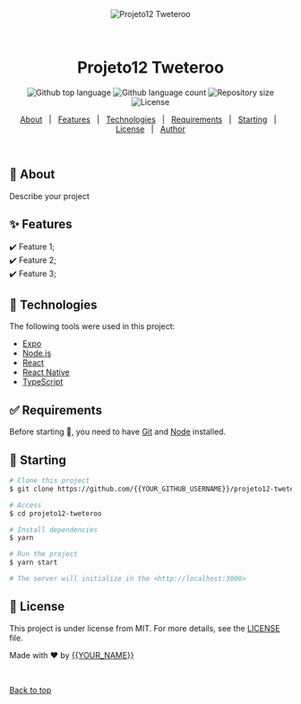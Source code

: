 <div align="center" id="top"> 
  <img src="./.github/app.gif" alt="Projeto12 Tweteroo" />

  &#xa0;

  <!-- <a href="https://projeto12tweteroo.netlify.app">Demo</a> -->
</div>

<h1 align="center">Projeto12 Tweteroo</h1>

<p align="center">
  <img alt="Github top language" src="https://img.shields.io/github/languages/top/{{YOUR_GITHUB_USERNAME}}/projeto12-tweteroo?color=56BEB8">

  <img alt="Github language count" src="https://img.shields.io/github/languages/count/{{YOUR_GITHUB_USERNAME}}/projeto12-tweteroo?color=56BEB8">

  <img alt="Repository size" src="https://img.shields.io/github/repo-size/{{YOUR_GITHUB_USERNAME}}/projeto12-tweteroo?color=56BEB8">

  <img alt="License" src="https://img.shields.io/github/license/{{YOUR_GITHUB_USERNAME}}/projeto12-tweteroo?color=56BEB8">

  <!-- <img alt="Github issues" src="https://img.shields.io/github/issues/{{YOUR_GITHUB_USERNAME}}/projeto12-tweteroo?color=56BEB8" /> -->

  <!-- <img alt="Github forks" src="https://img.shields.io/github/forks/{{YOUR_GITHUB_USERNAME}}/projeto12-tweteroo?color=56BEB8" /> -->

  <!-- <img alt="Github stars" src="https://img.shields.io/github/stars/{{YOUR_GITHUB_USERNAME}}/projeto12-tweteroo?color=56BEB8" /> -->
</p>

<!-- Status -->

<!-- <h4 align="center"> 
	🚧  Projeto12 Tweteroo 🚀 Under construction...  🚧
</h4> 

<hr> -->

<p align="center">
  <a href="#dart-about">About</a> &#xa0; | &#xa0; 
  <a href="#sparkles-features">Features</a> &#xa0; | &#xa0;
  <a href="#rocket-technologies">Technologies</a> &#xa0; | &#xa0;
  <a href="#white_check_mark-requirements">Requirements</a> &#xa0; | &#xa0;
  <a href="#checkered_flag-starting">Starting</a> &#xa0; | &#xa0;
  <a href="#memo-license">License</a> &#xa0; | &#xa0;
  <a href="https://github.com/{{YOUR_GITHUB_USERNAME}}" target="_blank">Author</a>
</p>

<br>

## :dart: About ##

Describe your project

## :sparkles: Features ##

:heavy_check_mark: Feature 1;\
:heavy_check_mark: Feature 2;\
:heavy_check_mark: Feature 3;

## :rocket: Technologies ##

The following tools were used in this project:

- [Expo](https://expo.io/)
- [Node.js](https://nodejs.org/en/)
- [React](https://pt-br.reactjs.org/)
- [React Native](https://reactnative.dev/)
- [TypeScript](https://www.typescriptlang.org/)

## :white_check_mark: Requirements ##

Before starting :checkered_flag:, you need to have [Git](https://git-scm.com) and [Node](https://nodejs.org/en/) installed.

## :checkered_flag: Starting ##

```bash
# Clone this project
$ git clone https://github.com/{{YOUR_GITHUB_USERNAME}}/projeto12-tweteroo

# Access
$ cd projeto12-tweteroo

# Install dependencies
$ yarn

# Run the project
$ yarn start

# The server will initialize in the <http://localhost:3000>
```

## :memo: License ##

This project is under license from MIT. For more details, see the [LICENSE](LICENSE.md) file.


Made with :heart: by <a href="https://github.com/{{YOUR_GITHUB_USERNAME}}" target="_blank">{{YOUR_NAME}}</a>

&#xa0;

<a href="#top">Back to top</a>

